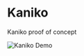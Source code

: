 # Kaniko
Kaniko proof of concept

![Kaniko Demo](https://github.com/GoogleContainerTools/kaniko/blob/main/docs/demo.gif)

